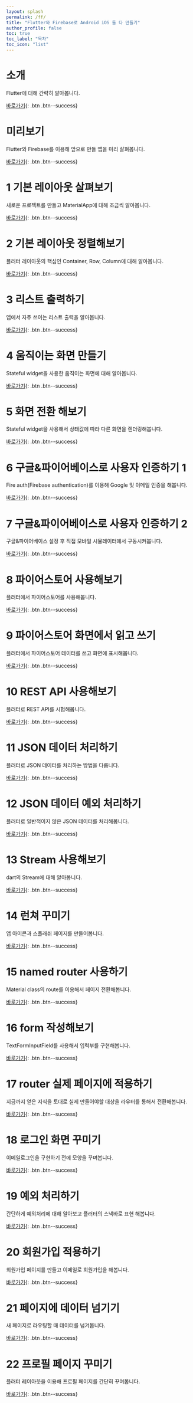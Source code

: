```yaml
---
layout: splash
permalink: /ff/
title: "Flutter와 Firebase로 Android iOS 둘 다 만들기"
author_profile: false
toc: true
toc_label: "목차"
toc_icon: "list"
---
```


# 소개

Flutter에 대해 간략히 알아봅니다.

[바로가기](/mobile/talk-flutter/){: .btn .btn--success}

# 미리보기

Flutter와 Firebase를 이용해 앞으로 만들 앱을 미리 살펴봅니다.

[바로가기](/ff/ff-000/){: .btn .btn--success}

# 1 기본 레이아웃 살펴보기

새로운 프로젝트를 만들고 MaterialApp에 대해 조금씩 알아봅니다.

[바로가기](/ff/ff-001/){: .btn .btn--success}

# 2 기본 레이아웃 정렬해보기

플러터 레이아웃의 핵심인 Container, Row, Column에 대해 알아봅니다.

[바로가기](/ff/ff-002/){: .btn .btn--success}

# 3 리스트 출력하기

앱에서 자주 쓰이는 리스트 출력을 알아봅니다.

[바로가기](/ff/ff-003/){: .btn .btn--success}

# 4 움직이는 화면 만들기

Stateful widget을 사용한 움직이는 화면에 대해 알아봅니다.

[바로가기](/ff/ff-004/){: .btn .btn--success}

# 5 화면 전환 해보기

Stateful widget을 사용해서 상태값에 따라 다른 화면을 렌더링해봅니다.

[바로가기](/ff/ff-005/){: .btn .btn--success}

# 6 구글&파이어베이스로 사용자 인증하기 1

Fire auth(Firebase authentication)를 이용해 Google 및 이메일 인증을 해봅니다.

[바로가기](/ff/ff-006/){: .btn .btn--success}

# 7 구글&파이어베이스로 사용자 인증하기 2

구글&파이어베이스 설정 후 직접 모바일 시뮬레이터에서 구동시켜봅니다. 

[바로가기](/ff/ff-007/){: .btn .btn--success}

# 8 파이어스토어 사용해보기

플러터에서 파이어스토어를 사용해봅니다.

[바로가기](/ff/ff-008/){: .btn .btn--success}

# 9 파이어스토어 화면에서 읽고 쓰기

플러터에서 파이어스토어 데이터를 쓰고 화면에 표시해봅니다.

[바로가기](/ff/ff-009/){: .btn .btn--success}

# 10 REST API 사용해보기

플러터로 REST API를 시험해봅니다.

[바로가기](/ff/ff-010/){: .btn .btn--success}

# 11 JSON 데이터 처리하기

플러터로 JSON 데이터를 처리하는 방법을 다룹니다.

[바로가기](/ff/ff-011/){: .btn .btn--success}

# 12 JSON 데이터 예외 처리하기

플러터로 일반적이지 않은 JSON 데이터를 처리해봅니다.

[바로가기](/ff/ff-012/){: .btn .btn--success}

# 13 Stream 사용해보기

dart의 Stream에 대해 알아봅니다.

[바로가기](/ff/ff-013/){: .btn .btn--success}

# 14 런쳐 꾸미기

앱 아이콘과 스플래쉬 페이지를 만들어봅니다.

[바로가기](/ff/ff-014/){: .btn .btn--success}

# 15 named router 사용하기

Material class의 route를 이용해서 페이지 전환해봅니다.

[바로가기](/ff/ff-015/){: .btn .btn--success}

# 16 form 작성해보기

TextFormInputField를 사용해서 입력부를 구현해봅니다.

[바로가기](/ff/ff-016/){: .btn .btn--success}

# 17 router 실제 페이지에 적용하기

지금까지 얻은 지식을 토대로 실제 만들어야할 대상을 라우터를 통해서 전환해봅니다.

[바로가기](/ff/ff-017/){: .btn .btn--success}

# 18 로그인 화면 꾸미기

이메일로그인을 구현하기 전에 모양을 꾸며봅니다.

[바로가기](/ff/ff-018/){: .btn .btn--success}

# 19 예외 처리하기

간단하게 예외처리에 대해 알아보고 플러터의 스낵바로 표현 해봅니다.

[바로가기](/ff/ff-019/){: .btn .btn--success}

# 20 회원가입 적용하기

회원가입 페이지를 만들고 이메일로 회원가입을 해봅니다.

[바로가기](/ff/ff-020/){: .btn .btn--success}

# 21 페이지에 데이터 넘기기

새 페이지로 라우팅할 때 데이터를 넘겨봅니다.

[바로가기](/ff/ff-021/){: .btn .btn--success}

# 22 프로필 페이지 꾸미기

플러터 레이아웃을 이용해 프로필 페이지를 간단히 꾸며봅니다.

[바로가기](/ff/ff-022/){: .btn .btn--success}
